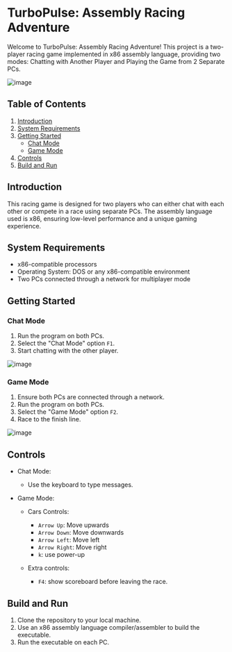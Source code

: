 # TurboPulse: Assembly Racing Adventure

Welcome to TurboPulse: Assembly Racing Adventure! This project is a two-player racing game implemented in x86 assembly language, providing two modes: Chatting with Another Player and Playing the Game from 2 Separate PCs.

![image](https://github.com/Mo2Hefny/TurboPulse-Assembly-Racing-Adventure/assets/111001850/7901eefb-9b3b-41e8-b4e6-92fddc76bf0d)

## Table of Contents
1. [Introduction](#introduction)
2. [System Requirements](#system-requirements)
3. [Getting Started](#getting-started)
   - [Chat Mode](#chat-mode)
   - [Game Mode](#game-mode)
4. [Controls](#controls)
5. [Build and Run](#build-and-run)

## Introduction
This racing game is designed for two players who can either chat with each other or compete in a race using separate PCs. The assembly language used is x86, ensuring low-level performance and a unique gaming experience.

## System Requirements
- x86-compatible processors
- Operating System: DOS or any x86-compatible environment
- Two PCs connected through a network for multiplayer mode

## Getting Started

### Chat Mode
1. Run the program on both PCs.
2. Select the "Chat Mode" option `F1`.
3. Start chatting with the other player.

![image](https://github.com/Mo2Hefny/TurboPulse-Assembly-Racing-Adventure/assets/111001850/b0d933cf-755e-4fc7-8bf3-7e3fb95e2309)

### Game Mode
1. Ensure both PCs are connected through a network.
2. Run the program on both PCs.
3. Select the "Game Mode" option `F2`.
4. Race to the finish line.

![image](https://github.com/Mo2Hefny/TurboPulse-Assembly-Racing-Adventure/assets/111001850/a6b5100d-ab78-4660-a5d7-a358de2996de)


## Controls
- Chat Mode:
  - Use the keyboard to type messages.
   
- Game Mode:
  - Cars Controls:
    - `Arrow Up`: Move upwards
    - `Arrow Down`: Move downwards
    - `Arrow Left`: Move left
    - `Arrow Right`: Move right
    - `k`: use power-up
   
  - Extra controls:
    - `F4`: show scoreboard before leaving the race.

## Build and Run
1. Clone the repository to your local machine.
2. Use an x86 assembly language compiler/assembler to build the executable.
3. Run the executable on each PC.
